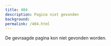 ```yaml
---
title: 404
description: Pagina niet gevonden
background:
permalink: /404.html
---
```


De gevraagde pagina kon niet gevonden worden.
